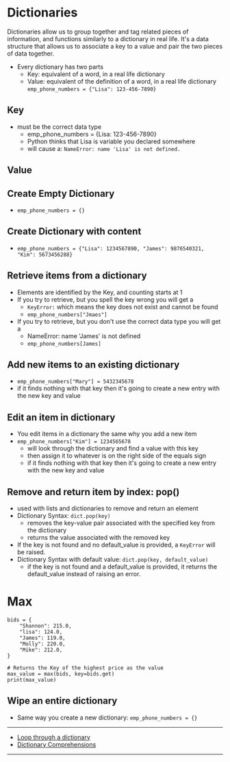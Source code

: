 # Dictionaries
Dictionaries allow us to group together and tag related pieces of information, and functions similarly to a dictionary in real life. 
It's a data structure that allows us to associate a key to a value and pair the two pieces of data together.
- Every dictionary has two parts
  - Key: equivalent of a word, in a real life dictionary
  - Value: equivalent of the definition of a word, in a real life dictionary
`emp_phone_numbers = {"Lisa": 123-456-7890}`
## Key
- must be the correct data type
  - emp_phone_numbers = {Lisa: 123-456-7890}
  - Python thinks that Lisa is variable you declared somewhere
  - will cause a: `NameError: name 'Lisa' is not defined.`

## Value

##  Create Empty Dictionary
- `emp_phone_numbers = {}`

## Create Dictionary with content
- `emp_phone_numbers = {"Lisa": 1234567890, "James": 9876540321, "Kim": 5673456288}`

## Retrieve items from a dictionary
- Elements are identified by the Key, and counting starts at 1
- If you try to retrieve, but you spell the key wrong you will get a
  - `KeyError:` which means the key does not exist and cannot be found
  - `emp_phone_numbers["Jmaes"]`
- If you try to retrieve, but you don't use the correct data type you will get a 
  - NameError: name 'James' is not defined
  - `emp_phone_numbers[James]`


## Add new items to an existing dictionary
- `emp_phone_numbers["Mary"] = 5432345678`
- if it finds nothing with that key then it's going to create a new entry with the new key and value

## Edit an item in dictionary
- You edit items in a dictionary the same why you add a new item
- `emp_phone_numbers["Kim"] = 1234565678`
  - will look through the dictionary and find a value with this key
  - then assign it to whatever is on the right side of the equals sign
  - if it finds nothing with that key then it's going to create a new entry with the new key and value


## Remove and return item by index: pop()
- used with lists and dictionaries to remove and return an element
- Dictionary Syntax: `dict.pop(key)`
  - removes the key-value pair associated with the specified key from the dictionary
  - returns the value associated with the removed key
- If the key is not found and no default_value is provided, a `KeyError` will be raised.
- Dictionary Syntax with default value: `dict.pop(key, default_value)`
  - if the key is not found and a default_value is provided, it returns the default_value instead of raising an error.

# Max

```
bids = {
    "Shannon": 215.0,
    "lisa": 124.0,
    "James": 119.0,
    "Molly": 220.0,
    "Mike": 212.0,
}

# Returns the Key of the highest price as the value
max_value = max(bids, key=bids.get)
print(max_value)
```



## Wipe an entire dictionary
- Same way you create a new dictionary: `emp_phone_numbers = {}`
__________________________________________________________

- [Loop through a dictionary](./docs/loop.md)
- [Dictionary Comprehensions](./docs/DictionaryComprehension.md)





_____________________________________

